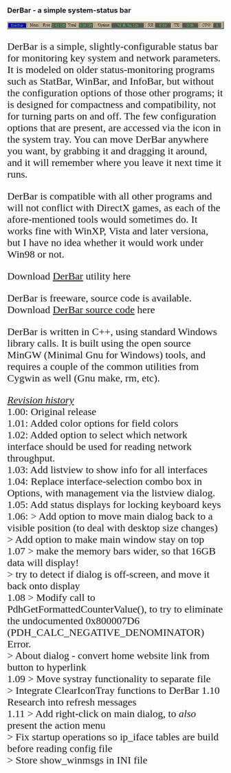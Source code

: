 
### DerBar - a simple system-status bar

![DerBar without title bar](images/derbar.notitle.jpg)

<font face="times-normal" size="5">

DerBar is a simple, slightly-configurable status bar for monitoring key system and network parameters.  It is modeled on older status-monitoring programs such as StatBar, WinBar, and InfoBar, but without the configuration options of those other programs; it is designed for compactness and compatibility, not for turning parts on and off.  The few configuration options that are present, are accessed via the icon in the system tray.  You can move DerBar anywhere you want, by grabbing it and dragging it around, and it will remember where you leave it next time it runs.  

DerBar is compatible with all other programs and will not conflict with DirectX games, as each of the afore-mentioned tools would sometimes do.  It works fine with WinXP, Vista and later versiona, but I have no idea whether it would work under Win98 or not.

Download [DerBar](https://github.com/DerellLicht/bin/raw/master/DerBar.zip) utility here

DerBar is freeware, source code is available.<br>
Download [DerBar source code](https://github.com/DerellLicht/derbar) here

DerBar is written in C++, using standard Windows library calls.  It is built using the open source MinGW (Minimal Gnu for Windows) tools, and requires a couple of the common utilities from Cygwin as well (Gnu make, rm, etc).

<u>_Revision history_</u><br>
1.00: Original release<br>
1.01: Added color options for field colors<br>
1.02: Added option to select which network interface should be used for
reading network throughput.<br>
1.03: Add listview to show info for all interfaces<br>
1.04: Replace interface-selection combo box in Options, with management via
the listview dialog.<br>
1.05: Add status displays for locking keyboard keys<br>
1.06: > Add option to move main dialog back to a visible position (to deal
with desktop size changes)<br>
       > Add option to make main window stay on top<br>
1.07 > make the memory bars wider, so that 16GB data will display!<br>
       > try to detect if dialog is off-screen, and move it back onto display<br>
1.08 > Modify call to PdhGetFormattedCounterValue(), to try to eliminate the
undocumented 0x800007D6 (PDH_CALC_NEGATIVE_DENOMINATOR) Error.<br>
       > About dialog - convert home website link from button to hyperlink<br>
1.09 > Move systray functionality to separate file<br>
       > Integrate ClearIconTray functions to DerBar 1.10 Research into
refresh messages<br>
1.11 > Add right-click on main dialog, to *also* present the action menu<br>
       > Fix startup operations so ip_iface tables are build before reading
config file<br>
       > Store show_winmsgs in INI file<br>

